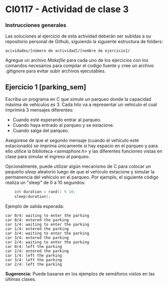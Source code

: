 # CI0117 - Actividad de clase 3

### Instrucciones generales

Las soluciones al ejercicio de esta actividad deberán ser subidas a su repositorio personal de Github, siguiendo la siguiente estructura de folders:

```
acividades/[número de actividad]/[nombre de ejercicio]/
```
Agregue un archivo *Makefile* para cada uno de los ejercicios con los comandos necesarios para compilar el codigo fuente y cree un archivo .gitignore para evitar subir archivos ejecutables.

## Ejercicio 1 [parking_sem]

Escriba un programa en C que simule un parqueo donde la capacidad máxima de vehículos es 3. Cada hilo va a representar un vehículo el cual imprimirá 3 mensajes diferentes:
- Cuando esté esperando entrar al parqueo.
- Cuando haya entrado al parqueo y se estacione.
- Cuando salga del parqueo.

Asegúrese de que el segundo mensaje (cuando el vehículo esté estacionado) se imprima únicamente si hay espacio en el parqueo y para ello utilice la biblioteca *<semaphore.h>* y las diferentes funciones vistas en clase para simular el ingreso al parqueo.

Opcionalmente, puede utilizar algún mecanismo de C para colocar un pequeño *sleep* aleatorio luego de que el vehículo estacione y simular la permanencia del vehículo en el parqueo. Por ejemplo, el siguiente código realiza un "sleep" de 0 a 10 segundos:

```c
    int duration = rand() % 10;
    sleep(duration);
```

Ejemplo de salida esperada:
```
car 0/4: waiting to enter the parking
car 0/4: entered the parking
car 1/4: waiting to enter the parking
car 1/4: entered the parking
car 3/4: waiting to enter the parking
car 3/4: entered the parking
car 2/4: waiting to enter the parking
car 0/4: left the parking
car 2/4: entered the parking
car 1/4: left the parking
car 3/4: left the parking
car 2/4: left the parking
```
**Sugerencia:** Puede basarse en los ejemplos de semáforos vistos en las últimas clases.
